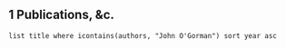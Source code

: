 ## 1 Publications, &c.
```dataview
list title where icontains(authors, "John O'Gorman") sort year asc
```
